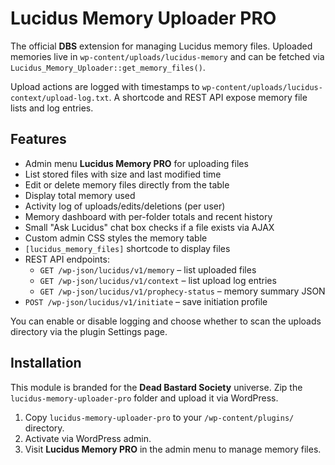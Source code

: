# Lucidus Memory Uploader PRO

The official **DBS** extension for managing Lucidus memory files. Uploaded memories live in `wp-content/uploads/lucidus-memory` and can be fetched via `Lucidus_Memory_Uploader::get_memory_files()`.

Upload actions are logged with timestamps to `wp-content/uploads/lucidus-context/upload-log.txt`. A shortcode and REST API expose memory file lists and log entries.

## Features
* Admin menu **Lucidus Memory PRO** for uploading files
* List stored files with size and last modified time
* Edit or delete memory files directly from the table
* Display total memory used
* Activity log of uploads/edits/deletions (per user)
* Memory dashboard with per-folder totals and recent history
* Small "Ask Lucidus" chat box checks if a file exists via AJAX
* Custom admin CSS styles the memory table
* `[lucidus_memory_files]` shortcode to display files
* REST API endpoints:
  * `GET /wp-json/lucidus/v1/memory` – list uploaded files
  * `GET /wp-json/lucidus/v1/context` – list upload log entries
  * `GET /wp-json/lucidus/v1/prophecy-status` – memory summary JSON
 * `POST /wp-json/lucidus/v1/initiate` – save initiation profile

You can enable or disable logging and choose whether to scan the uploads directory via the plugin Settings page.

## Installation
This module is branded for the **Dead Bastard Society** universe. Zip the `lucidus-memory-uploader-pro` folder and upload it via WordPress.
1. Copy `lucidus-memory-uploader-pro` to your `/wp-content/plugins/` directory.
2. Activate via WordPress admin.
3. Visit **Lucidus Memory PRO** in the admin menu to manage memory files.
